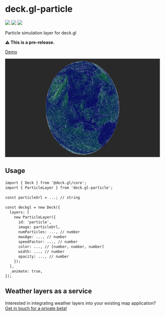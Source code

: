 # deck.gl-particle

[![](https://img.shields.io/npm/dm/deck.gl-particle)](https://www.npmjs.com/package/deck.gl-particle)
[![](https://img.shields.io/david/zakjan/deck.gl-particle)](https://www.npmjs.com/package/deck.gl-particle)
[![](https://img.shields.io/bundlephobia/min/deck.gl-particle)](https://www.npmjs.com/package/deck.gl-particle)

Particle simulation layer for deck.gl

**⚠️ This is a pre-release.**

[Demo](https://zakjan.github.io/deck.gl-particle/)

<img src="docs/screenshot@2x.jpg" alt="Screenshot" width="640" height="320">

## Usage

```
import { Deck } from '@deck.gl/core';
import { ParticleLayer } from 'deck.gl-particle';

const particleUrl = ...; // string

const deckgl = new Deck({
  layers: [
    new ParticleLayer({
      id: 'particle',
      image: particleUrl,
      numParticles: ..., // number
      maxAge: ..., // number
      speedFactor: ..., // number
      color: ..., // [number, number, number]
      width: ..., // number
      opacity: ..., // number
    });
  ],
  _animate: true,
});
```

## Weather layers as a service

Interested in integrating weather layers into your existing map application? <a href="mailto:jan@kamzek.com">Get in touch for a private beta!</a>